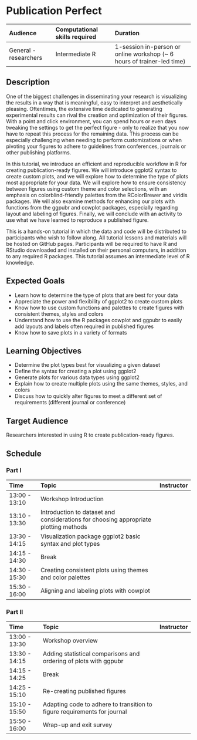 # Publication Perfect

| Audience | Computational skills required | Duration |
:----------|:-------------|:----------|
| General - researchers | Intermediate R | 1-session in-person or online workshop (~ 6 hours of trainer-led time)|

## Description

One of the biggest challenges in disseminating your research is visualizing the results in a way that is meaningful, easy to interpret and aesthetically pleasing. Oftentimes, the extensive time dedicated to generating experimental results can rival the creation and optimization of their figures. With a point and click environment, you can spend hours or even days tweaking the settings to get the perfect figure - only to realize that you now have to repeat this process for the remaining data. This process can be especially challenging when needing to perform customizations or when pivoting your figures to adhere to guidelines from conferences, journals or other publishing platforms.

In this tutorial, we introduce an efficient and reproducible workflow in R for creating publication-ready figures. We will introduce ggplot2 syntax to create custom plots, and we will explore how to determine the type of plots most appropriate for your data. We will explore how to ensure consistency between figures using custom theme and color selections, with an emphasis on colorblind-friendly palettes from the RColorBrewer and viridis packages. We will also examine methods for enhancing our plots with functions from the ggpubr and cowplot packages, especially regarding layout and labeling of figures. Finally, we will conclude with an activity to use what we have learned to reproduce a published figure.

This is a hands-on tutorial in which the data and code will be distributed to participants who wish to follow along. All tutorial lessons and materials will be hosted on GitHub pages. Participants will be required to have R and RStudio downloaded and installed on their personal computers, in addition to any required R packages. This tutorial assumes an intermediate level of R knowledge.

## Expected Goals

* Learn how to determine the type of plots that are best for your data
* Appreciate the power and flexibility of ggplot2 to create custom plots
* Know how to use custom functions and palettes to create figures with consistent themes, styles and colors
* Understand how to use the R packages cowplot and ggpubr to easily add layouts and labels often required in published figures 
* Know how to save plots in a variety of formats

## Learning Objectives

* Determine the plot types best for visualizing a given dataset
* Define the syntax for creating a plot using ggplot2
* Generate plots for various data types using ggplot2
* Explain how to create multiple plots using the same themes, styles, and colors
* Discuss how to quickly alter figures to meet a different set of requirements (different journal or conference)

## Target Audience

Researchers interested in using R to create publication-ready figures. 

## Schedule

### Part I

| Time | Topic | Instructor |
:-----------------------|:-------------|:----------|
| 13:00 - 13:10	| Workshop Introduction | 
| 13:10 - 13:30	| Introduction to dataset and considerations for choosing appropriate plotting methods 
| 13:30 - 14:15 | Visualization package ggplot2 basic syntax and plot types
| 14:15 - 14:30	| Break
| 14:30 - 15:30	| Creating consistent plots using themes and color palettes
| 15:30 - 16:00	| Aligning and labeling plots with cowplot

### Part II

| Time | Topic | Instructor |
:-----------------------|:-------------|:----------|
| 13:00 - 13:30	| Workshop overview
| 13:30 - 14:15	| Adding statistical comparisons and ordering of plots with ggpubr
| 14:15 - 14:25	| Break
| 14:25 - 15:10	| Re-creating published figures
| 15:10 - 15:50	| Adapting code to adhere to transition to figure requirements for journal
| 15:50 - 16:00	| Wrap-up and exit survey 
